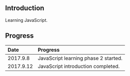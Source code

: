 ## Introduction
Learning JavaScript.

## Progress
| Date | Progress |
|:-----|:---------|
| 2017.9.8 | JavaScript learning phase 2 started. |
| 2017.9.12 | JavaScript introduction completed. |

